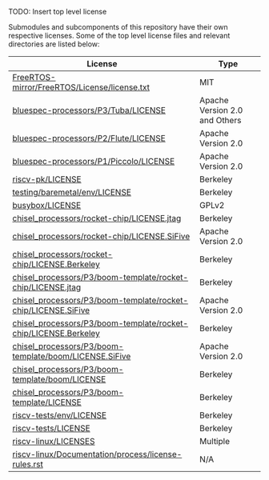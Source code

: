 TODO: Insert top level license

Submodules and subcomponents of this repository have their own respective licenses. Some of the top level license files and relevant directories are listed below:

| License | Type |
| ------- | ---- |
| [FreeRTOS-mirror/FreeRTOS/License/license.txt](https://gitlab-ext.galois.com/ssith/FreeRTOS-mirror/blob/master/FreeRTOS/License/license.txt) | MIT |
| [bluespec-processors/P3/Tuba/LICENSE](https://github.com/bluespec/Toooba/blob/master/LICENSE) | Apache Version 2.0 and Others |
| [bluespec-processors/P2/Flute/LICENSE](https://github.com/bluespec/Flute/blob/master/LICENSE) | Apache Version 2.0 |
| [bluespec-processors/P1/Piccolo/LICENSE](https://github.com/bluespec/Piccolo/blob/master/LICENSE) | Apache Version 2.0 |
| [riscv-pk/LICENSE](https://gitlab-ext.galois.com/ssith/riscv-pk/blob/master/LICENSE) | Berkeley |
| [testing/baremetal/env/LICENSE](https://gitlab-ext.galois.com/ssith/gfe/blob/master/testing/baremetal/env/LICENSE) | Berkeley |
| [busybox/LICENSE](https://github.com/mirror/busybox/blob/master/LICENSE) | GPLv2 |
| [chisel_processors/rocket-chip/LICENSE.jtag](https://gitlab-ext.galois.com/ssith/rocket-chip/blob/ssith-p1/LICENSE.jtag) | Berkeley |
| [chisel_processors/rocket-chip/LICENSE.SiFive](https://gitlab-ext.galois.com/ssith/rocket-chip/blob/ssith-p1/LICENSE.SiFive) | Apache Version 2.0 |
| [chisel_processors/rocket-chip/LICENSE.Berkeley](https://gitlab-ext.galois.com/ssith/rocket-chip/blob/ssith-p1/LICENSE.Berkeley) | Berkeley |
| [chisel_processors/P3/boom-template/rocket-chip/LICENSE.jtag](https://github.com/chipsalliance/rocket-chip/blob/master/LICENSE.jtag) | Berkeley |
| [chisel_processors/P3/boom-template/rocket-chip/LICENSE.SiFive](https://github.com/chipsalliance/rocket-chip/blob/master/LICENSE.SiFive) | Apache Version 2.0 |
| [chisel_processors/P3/boom-template/rocket-chip/LICENSE.Berkeley](https://github.com/chipsalliance/rocket-chip/blob/master/LICENSE.Berkeley) | Berkeley |
| [chisel_processors/P3/boom-template/boom/LICENSE.SiFive](https://gitlab-ext.galois.com/ssith/riscv-boom/blob/master/LICENSE.SiFive) | Apache Version 2.0 |
| [chisel_processors/P3/boom-template/boom/LICENSE](https://gitlab-ext.galois.com/ssith/riscv-boom/blob/master/LICENSE) | Berkeley |
| [chisel_processors/P3/boom-template/LICENSE](https://gitlab-ext.galois.com/ssith/boom-template/blob/master/LICENSE) | Berkeley |
| [riscv-tests/env/LICENSE](https://github.com/riscv/riscv-test-env/blob/master/LICENSE) | Berkeley |
| [riscv-tests/LICENSE](https://gitlab-ext.galois.com/ssith/riscv-tests/blob/master/LICENSE) | Berkeley |
| [riscv-linux/LICENSES](riscv-linux/LICENSES) | Multiple |
| [riscv-linux/Documentation/process/license-rules.rst](riscv-linux/Documentation/process/license-rules.rst) | N/A |




